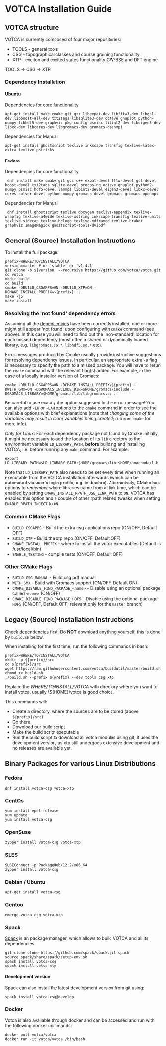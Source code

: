 # VOTCA Installation Guide

## VOTCA structure

VOTCA is currently composed of four major repositories:

* TOOLS - general tools
* CSG - topographical classes and course graining functionality
* XTP - exciton and excited states functionality GW-BSE and DFT engine

TOOLS -> CSG -> XTP

### Dependency Installation

#### Ubuntu

Dependencies for core functionality

    apt-get install make cmake git g++ libexpat-dev libfftw3-dev libgsl-dev libboost-all-dev txt2tags libsqlite3-dev octave gnuplot python-numpy libhdf5-dev graphviz pkg-config psmisc libint2-dev libeigen3-dev libxc-dev libceres-dev libgromacs-dev gromacs-openmpi

Dependencies for Manual

    apt-get install ghostscript texlive inkscape transfig texlive-latex-extra texlive-pstricks

#### Fedora

Dependencies for core functionality

     dnf install make cmake git gcc-c++ expat-devel fftw-devel gsl-devel boost-devel txt2tags sqlite-devel procps-ng octave gnuplot python2-numpy psmisc hdf5-devel lammps libint2-devel eigen3-devel libxc-devel ceres-solver-devel python-numpy gromacs-devel gromacs gromacs-openmpi

Dependencies for Manual

     dnf install ghostscript texlive doxygen texlive-appendix texlive-wrapfig texlive-a4wide texlive-xstring inkscape transfig texlive-units texlive-sidecap texlive-bclogo texlive-mdframed texlive-braket graphviz ImageMagick ghostscript-tools-dvipdf

## General (Source) Installation Instructions

To install the full package:

    prefix=WHERE/TO/INSTALL/VOTCA
    version=master # or 'stable' or 'v1.4.1'
    git clone -b ${version} --recursive https://github.com/votca/votca.git
    cd votca
    mkdir build
    cd build
    cmake -DBUILD_CSGAPPS=ON -DBUILD_XTP=ON -DCMAKE_INSTALL_PREFIX=${prefix} ..
    make -j5
    make install

### Resolving the 'not found' dependency errors

Assuming all the [dependencies](#dependency-installation) have been correctly
installed, one or more might still appear 'not found' upon configuring with
`cmake` command (see above). In this case you will need to find out the
'non-standard' location for each missed dependency (most often a shared or
dynamically loaded library, e.g. `libgromacs.so.*`, `libhdf5.so.*` etc).

Error messages produced by Cmake usually provide instructive suggestions for
resolving dependency issues. In particular, an appropriate extra `-D` flag is
necessary to specify the path to a missed package. You will have to rerun the
`cmake` command with the relevant flag(s) added. For example, in the case of a
locally installed version of Gromacs:

    cmake -DBUILD_CSGAPPS=ON -DCMAKE_INSTALL_PREFIX=${prefix} -DWITH_GMX=ON -DGROMACS_INCLUDE_DIR=$HOME/gromacs/include -DGROMACS_LIBRARY=$HOME/gromacs/lib/libgromacs.so ..

Be careful to use exactly the option suggested in the error message! You can
also add `-LH` or `-LAH` options to the `cmake` command in order to see the
available options with brief explanations (note that _changing some of the
variables may result in more variables being created_; run `man cmake` for more
info).

_Only for Linux_: For each dependency package not found by Cmake initially, it
might be necessary to add the location of its `lib` directory to the environment
variable `LD_LIBRARY_PATH`, **before** building and installing VOTCA, i.e.
before running any `make` command. For example:

    export LD_LIBRARY_PATH=$LD_LIBRARY_PATH:$HOME/gromacs/lib:$HOME/anaconda/lib

Note that `LD_LIBRARY_PATH` also needs to be set every time when running an
executable from the VOTCA installation afterwards (which can be automated via
user's login profile, e.g. in .bashrc). Alternatively, CMake has options to
_remember_ where libraries came from at link time, which can be enabled by
setting `CMAKE_INSTALL_RPATH_USE_LINK_PATH` to `ON`. VOTCA has enabled this
option and a couple of other rpath related tweaks when setting
`ENABLE_RPATH_INJECT` to `ON`.

### Common CMake Flags

* `BUILD_CSGAPPS` - Build the extra csg applications repo (ON/OFF, Default OFF)
* `BUILD_XTP` - Build the xtp repo (ON/OFF, Default OFF)
* `CMAKE_INSTALL_PREFIX` - where to install the votca executables (Default is
  /usr/local/bin)
* `ENABLE_TESTING` - compile tests (ON/OFF, Default OFF)

### Other CMake Flags

* `BUILD_CSG_MANUAL` - Build csg pdf manual
* `WITH_GMX` - Build with Gromacs support (ON/OFF, Default ON)
* `CMAKE_DISABLE_FIND_PACKAGE_<name>` - Disable using an optional package called
  `<name>` (ON/OFF)
* `CMAKE_DISABLE_FIND_PACKAGE_HDF5` - Disable using the optional package `HDF5`
  (ON/OFF, Default OFF; relevant only for the `master` branch)

## Legacy (Source) Installation Instructions

Check [dependencies](#dependency-installation) first. Do **NOT** download
anything yourself, this is done by `build.sh` below.

When installing for the first time, run the following commands in bash:

    prefix=WHERE/TO/INSTALL/VOTCA
    mkdir -p ${prefix}/src
    cd ${prefix}/src
    wget https://raw.githubusercontent.com/votca/buildutil/master/build.sh
    chmod +x build.sh
    ./build.sh --prefix ${prefix} --dev tools csg xtp

Replace the _WHERE/TO/INSTALL/VOTCA_ with directory where you want to install
votca, usually \\${HOME}/votca is good choice.

This commands will:

* Create a directory, where the sources are to be stored (above `${prefix}/src`)
* Go there
* Download our build script
* Make the build script executable
* Run the build script to download all votca modules using git, it uses the
  development version, as xtp still undergoes extensive development and no
  releases are available yet.

## Binary Packages for various Linux Distributions

### Fedora

    dnf install votca-csg votca-xtp

### CentOs

    yum install epel-release
    yum update
    yum install votca-csg

### OpenSuse

    zypper install votca-csg votca-xtp

### SLES

    SUSEConnect -p PackageHub/12.2/x86_64
    zypper install votca-csg

### Debian / Ubuntu

    apt-get install votca-csg

### Gentoo

    emerge votca-csg votca-xtp

### Spack

[Spack](https://spack.io/) is an package manager, which allows to build VOTCA
and all its dependencies:

    git clone clone https://github.com/spack/spack.git spack
    source spack/share/spack/setup-env.sh
    spack install votca-csg
    spack install votca-xtp

#### Development version

Spack can also install the latest development version from git using:

    spack install votca-csg@develop

### Docker

Votca is also available through docker and can be accessed and run with the
following docker commands:

    docker pull votca/votca
    docker run -it votca/votca /bin/bash
